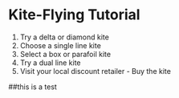 # Kite-Flying Tutorial

1. Try a delta or diamond kite
2. Choose a single line kite
3. Select a box or parafoil kite
4. Try a dual line kite
5. Visit your local discount retailer - Buy the kite

##this is a test
